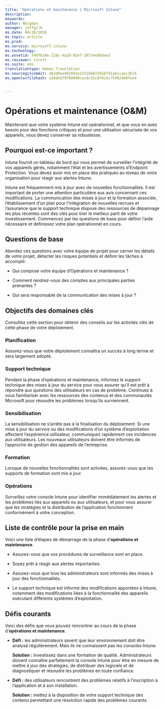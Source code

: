 ```yaml
---
title: "Opérations et maintenance | Microsoft Intune"
description: 
keywords: 
author: Nbigman
manager: jeffgilb
ms.date: 04/28/2016
ms.topic: article
ms.prod: 
ms.service: microsoft-intune
ms.technology: 
ms.assetid: f46fb18e-228c-4a2d-92e7-20734e9bdae3
ms.reviewer: tscott
ms.suite: ems
translationtype: Human Translation
ms.sourcegitcommit: d82d0ae4820d2e2141848235b8741abccaec3bc6
ms.openlocfilehash: a26de5f97800d8cac0c52c87014c75402460fee4


---
```


# Opérations et maintenance (O&M)
Maintenant que votre système Intune est opérationnel, et que vous en avez besoin pour des fonctions critiques et pour une utilisation sécurisée de vos appareils, vous devez conserver sa robustesse.

## Pourquoi est-ce important ?
Intune fournit un tableau de bord qui vous permet de surveiller l’intégrité de vos appareils gérés, notamment l’état et les avertissements d’Endpoint Protection. Vous devez avoir mis en place des pratiques au niveau de votre organisation pour réagir aux alertes Intune.

Intune est fréquemment mis à jour avec de nouvelles fonctionnalités. Il est important de porter une attention particulière aux avis concernant ces modifications.
La communication des mises à jour et la formation associée, l’établissement d’un plan pour l’intégration de nouvelles recrues et l’assurance que le support technique dispose des ressources de dépannage les plus récentes sont des clés pour tirer le meilleur parti de votre investissement.
Commencez par les questions de base pour définir l’aide nécessaire et définissez votre plan opérationnel en cours.

## Questions de base
Abordez ces questions avec votre équipe de projet pour cerner les détails de votre projet, détecter les risques potentiels et définir les tâches à accomplir.

-   Qui compose votre équipe d’Opérations et maintenance ?

-   Comment rendrez-vous des comptes aux principales parties prenantes ?

-   Qui sera responsable de la communication des mises à jour ?

## Objectifs des domaines clés
Consultez cette section pour obtenir des conseils sur les activités clés de cette phase de votre déploiement.

### Planification
Assurez-vous que votre déploiement connaîtra un succès à long terme et sera largement adopté.

### Support technique
Pendant la phase d’opérations et maintenance, informez le support technique des mises à jour du service pour vous assurer qu’il est prêt à répondre aux questions des utilisateurs en cas de problème. Continuez à vous familiariser avec les ressources des contenus et des communautés Microsoft pour résoudre les problèmes lorsqu’ils surviennent.

### Sensibilisation
La sensibilisation ne s’arrête pas à la finalisation du déploiement. Si une mise à jour du service ou des modifications d’un système d’exploitation affectent l’expérience utilisateur, communiquez rapidement ces incidences aux utilisateurs. Les nouveaux utilisateurs doivent être informés de l’approche de gestion des appareils de l’entreprise.

### Formation
Lorsque de nouvelles fonctionnalités sont activées, assurez-vous que les supports de formation sont mis à jour.

### Opérations
Surveillez votre console Intune pour identifier immédiatement les alertes et les problèmes liés aux appareils ou aux utilisateurs, et pour vous assurer que les stratégies et la distribution de l’application fonctionnent conformément à votre conception.

## Liste de contrôle pour la prise en main
Voici une liste d’étapes de démarrage de la phase d’**opérations et maintenance**.

-   Assurez-vous que vos procédures de surveillance sont en place.

-   Soyez prêt à réagir aux alertes importantes.

-   Assurez-vous que tous les administrateurs sont informés des mises à jour des fonctionnalités.

-   Le support technique est informé des modifications apportées à Intune, notamment des modifications liées à la fonctionnalité des appareils exécutant différents systèmes d’exploitation.

## Défis courants
Voici des défis que vous pouvez rencontrer au cours de la phase d’**opérations et maintenance**.

-   **Défi :** les administrateurs savent que leur environnement doit être analysé régulièrement. Mais ils ne connaissent pas les consoles Intune.

    **Solution :** investissez dans une formation de qualité. Administrateurs doivent connaître parfaitement la console Intune pour être en mesure de mettre à jour des stratégies, de distribuer des logiciels et de diagnostiquer et résoudre les problèmes en toute confiance.

-   **Défi :** des utilisateurs rencontrent des problèmes relatifs à l’inscription à l’application et à son installation.

    **Solution :** mettez à la disposition de votre support technique des contenu permettant une résolution rapide des problèmes courants.



<!--HONumber=Jun16_HO4-->


